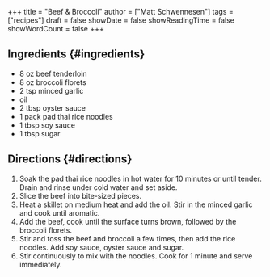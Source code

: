 +++
title = "Beef & Broccoli"
author = ["Matt Schwennesen"]
tags = ["recipes"]
draft = false
showDate = false
showReadingTime = false
showWordCount = false
+++

## Ingredients {#ingredients}

-   8 oz beef tenderloin
-   8 oz broccoli florets
-   2 tsp minced garlic
-   oil
-   2 tbsp oyster sauce
-   1 pack pad thai rice noodles
-   1 tbsp soy sauce
-   1 tbsp sugar


## Directions {#directions}

1.  Soak the pad thai rice noodles in hot water for 10 minutes or until
    tender. Drain and rinse under cold water and set aside.
2.  Slice the beef into bite-sized pieces.
3.  Heat a skillet on medium heat and add the oil. Stir in the minced garlic and
    cook until aromatic.
4.  Add the beef, cook until the surface turns brown, followed by the broccoli
    florets.
5.  Stir and toss the beef and broccoli a few times, then add the rice
    noodles. Add soy sauce, oyster sauce and sugar.
6.  Stir continuously to mix with the noodles. Cook for 1 minute and serve
    immediately.
